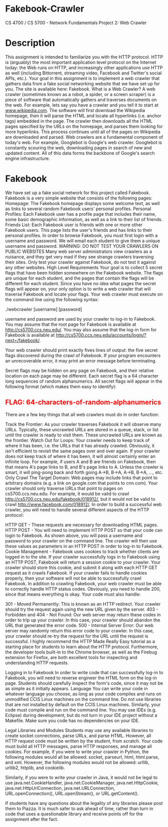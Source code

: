 Fakebook-Crawler
================

CS 4700 / CS 5700 - Network Fundamentals
Project 2: Web Crawler

Description
================================================================================
This assignment is intended to familiarize you with the HTTP protocol. HTTP is (arguably) the most important application level protocol on the Internet today: the Web runs on HTTP, and increasingly other applications use HTTP as well (including Bittorrent, streaming video, Facebook and Twitter's social APIs, etc.).
Your goal in this assignment is to implement a web crawler that gathers data from a fake social networking website that we have set up for you. The site is available here: Fakebook.
What is a Web Crawler?
A web crawler (sometimes known as a robot, a spider, or a screen scraper) is a piece of software that automatically gathers and traverses documents on the web. For example, lets say you have a crawler and you tell it to start at www.wikipedia.com. The software will first download the Wikipedia homepage, then it will parse the HTML and locate all hyperlinks (i.e. anchor tags) embedded in the page. The crawler then downloads all the HTML pages specified by the URLs on the homepage, and parses them looking for more hyperlinks. This process continues until all of the pages on Wikipedia are downloaded and parsed.
Web crawlers are a fundamental component of today's web. For example, Googlebot is Google's web crawler. Googlebot is constantly scouring the web, downloading pages in search of new and updated content. All of this data forms the backbone of Google's search engine infrastructure.

Fakebook
================================================================================
We have set up a fake social network for this project called Fakebook. Fakebook is a very simple website that consists of the following pages:
Homepage: The Fakebook homepage displays some welcome text, as well as links to several random Fakebook users' personal profiles.
Personal Profiles: Each Fakebook user has a profile page that includes their name, some basic demographic information, as well as a link to their list of friends.
Friends List: Each Fakebook user is friends with one or more other Fakebook users. This page lists the user's friends and has links to their personal profiles.
In order to browse Fakebook, you must first login with a username and password. We will email each student to give them a unique username and password.
WARNING: DO NOT TEST YOUR CRAWLERS ON PUBLIC WEBSITES
Many web server administrators view crawlers as a nuisance, and they get very mad if they see strange crawlers traversing their sites. Only test your crawler against Fakebook, do not test it against any other websites.
High Level Requirements
Your goal is to collect 5 secret flags that have been hidden somewhere on the Fakebook website. The flags are unique for each student, and the pages that contain the flags will be different for each student. Since you have no idea what pages the secret flags will appear on, your only option is to write a web crawler that will traverse Fakebook and locate your flags.
Your web crawler must execute on the command line using the following syntax:

./webcrawler [username] [password]

username and password are used by your crawler to log-in to Fakebook. You may assume that the root page for Fakebook is available at http://cs5700.ccs.neu.edu/. You may also assume that the log-in form for Fakebook is available at http://cs5700.ccs.neu.edu/accounts/login/?next=/fakebook/.

Your web crawler should print exactly fives lines of output: the five secret flags discovered during the crawl of Fakebook. If your program encounters an unrecoverable error, it may print an error message before terminating.

Secret flags may be hidden on any page on Fakebook, and their relative location on each page may be different. Each secret flag is a 64 character long sequences of random alphanumerics. All secret flags will appear in the following format (which makes them easy to identify):

<h2 class='secret_flag' style="color:red">FLAG: 64-characters-of-random-alphanumerics</h2>

There are a few key things that all web crawlers must do in order function:

Track the Frontier: As your crawler traverses Fakebook it will observe many URLs. Typically, these uncrawled URLs are stored in a queue, stack, or list until the crawler is ready to visit them. These uncrawled URLs are known as the frontier.
Watch Out for Loops: Your crawler needs to keep track of where it has been, i.e. the URLs that it has already crawled. Obviously, it isn't efficient to revisit the same pages over and over again. If your crawler does not keep track of where it has been, it will almost certainly enter an infinite loop. For example, if users A and B are friends on Fakebook, then that means A's page links to B, and B's page links to A. Unless the crawler is smart, it will ping-pong back and forth going A->B, B->A, A->B, B->A, ..., etc.
Only Crawl The Target Domain: Web pages may include links that point to arbitrary domains (e.g. a link on google.com that points to cnn.com). Your crawler should only traverse URLs that point to pages on cs5700.ccs.neu.edu. For example, it would be valid to crawl http://cs5700.ccs.neu.edu/fakebook/018912/, but it would not be valid to crawl http://www.facebook.com/018912/.
In order to build a successful web crawler, you will need to handle several different aspects of the HTTP protocol:

HTTP GET - These requests are necessary for downloading HTML pages.
HTTP POST - You will need to implement HTTP POST so that your code can login to Fakebook. As shown above, you will pass a username and password to your crawler on the command line. The crawler will then use these values as parameters in an HTTP POST in order to log-in to Fakebook.
Cookie Management - Fakebook uses cookies to track whether clients are logged in to the site. If your crawler successfully logs in to Fakebook using an HTTP POST, Fakebook will return a session cookie to your crawler. Your crawler should store this cookie, and submit it along with each HTTP GET request as it crawls Fakebook. If your crawler fails to handle cookies properly, then your software will not be able to successfully crawl Fakebook.
In addition to crawling Fakebook, your web crawler must be able to correctly handle HTTP status codes. Obviously, you need to handle 200, since that means everything is okay. Your code must also handle:

301 - Moved Permanently: This is known as an HTTP redirect. Your crawler should try the request again using the new URL given by the server.
403 - Forbidden and 404 - Not Found: Our web server may return these codes in order to trip up your crawler. In this case, your crawler should abandon the URL that generated the error code.
500 - Internal Server Error: Our web server may randomly return this error code to your crawler. In this case, your crawler should re-try the request for the URL until the request is successful.
I highly recommend the HTTP Made Really Easy tutorial as a starting place for students to learn about the HTTP protocol. Furthermore, the developer tools built-in to the Chrome browser, as well as the Firebug extension for Firefox, are both excellent tools for inspecting and understanding HTTP requests.

Logging in to Fakebook
In order to write code that can successfully log-in to Fakebook, you will need to reverse engineer the HTML form on the log-in page. Students should carefully inspect the form's code, since it may not be as simple as it initially appears.
Language
You can write your code in whatever language you choose, as long as your code compiles and runs on unmodified CCIS Linux machines on the command line. Do not use libraries that are not installed by default on the CCIS Linux machines. Similarly, your code must compile and run on the command line. You may use IDEs (e.g. Eclipse) during development, but do not turn in your IDE project without a Makefile. Make sure you code has no dependencies on your IDE.

Legal Libraries and Modules
Students may use any available libraries to create socket connections, parse URLs, and parse HTML. However, all HTTP request code must be written by the student, from scratch. Your code must build all HTTP messages, parse HTTP responses, and manage all cookies.
For example, if you were to write your crawler in Python, the following modules would all be allowed: socket, parseurl, html, html.parse, and xml. However, the following modules would not be allowed: urllib, urllib2, httplib, and cookielib.

Similarly, if you were to write your crawler in Java, it would not be legal to use java.net.CookieHandler, java.net.CookieManager, java.net.HttpCookie, java.net.HttpUrlConnection, java.net.URLConnection, URL.openConnection(), URL.openStream(), or URL.getContent().

If students have any questions about the legality of any libraries please post them to Piazza. It is much safer to ask ahead of time, rather than turn in code that uses a questionable library and receive points off for the assignment after the fact.